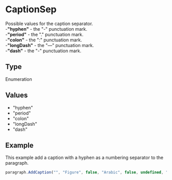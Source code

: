 # CaptionSep

Possible values for the caption separator.\
-**"hyphen"** - the "-" punctuation mark.\
-**"period"** - the "." punctuation mark.\
-**"colon"** - the ":" punctuation mark.\
-**"longDash"** - the "—" punctuation mark.\
-**"dash"** - the "-" punctuation mark.

## Type

Enumeration

## Values

- "hyphen"
- "period"
- "colon"
- "longDash"
- "dash"


## Example

This example add a caption with a hyphen as a numbering separator to the paragraph.

```javascript editor-pdf
paragraph.AddCaption("", "Figure", false, "Arabic", false, undefined, "hyphen");
```
